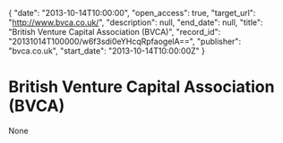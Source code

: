 {
  "date": "2013-10-14T10:00:00", 
  "open_access": true, 
  "target_url": "http://www.bvca.co.uk/", 
  "description": null, 
  "end_date": null, 
  "title": "British Venture Capital Association (BVCA)", 
  "record_id": "20131014T100000/w6f3sdi0eYHcqRpfaogelA==", 
  "publisher": "bvca.co.uk", 
  "start_date": "2013-10-14T10:00:00Z"
}

# British Venture Capital Association (BVCA)

None
